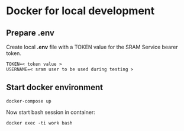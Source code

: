 # Docker for local development

## Prepare **.env**

Create local **.env** file with a TOKEN value for the SRAM Service bearer token.

```
TOKEN=< token value >
USERNAME=< sram user to be used during testing >
```

## Start docker environment

```
docker-compose up
```

Now start bash session in container:

```
docker exec -ti work bash
```

